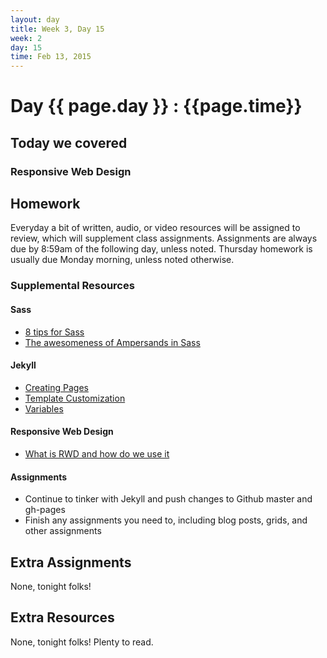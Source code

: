 ```yaml
---
layout: day
title: Week 3, Day 15
week: 2
day: 15
time: Feb 13, 2015
---
```

 
# Day {{ page.day }} : {{page.time}}


## Today we covered

### Responsive Web Design


## Homework
Everyday a bit of written, audio, or video resources will be assigned to review, which will supplement class assignments. Assignments are always due by 8:59am of the following day, unless noted. Thursday homework is usually due Monday morning, unless noted otherwise.

### Supplemental Resources

#### Sass
* [8 tips for Sass](http://www.sitepoint.com/8-tips-help-get-best-sass/)
* [The awesomeness of Ampersands in Sass](http://blog.teamtreehouse.com/sass-tip-double-ampersand-selector)

#### Jekyll
* [Creating Pages](http://jekyllrb.com/docs/pages/)
* [Template Customization](http://jekyllrb.com/docs/templates/)
* [Variables](http://jekyllrb.com/docs/variables/)

#### Responsive Web Design
* [What is RWD and how do we use it](http://www.smashingmagazine.com/2011/01/12/guidelines-for-responsive-web-design/)

#### Assignments
* Continue to tinker with Jekyll and push changes to Github master and gh-pages
* Finish any assignments you need to, including blog posts, grids, and other assignments


## Extra Assignments
None, tonight folks!


## Extra Resources
None, tonight folks! Plenty to read.
